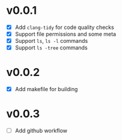 # v0.0.1

- [X] Add `clang-tidy` for code quality checks
- [X] Support file permissions and some meta
- [X] Support `ls`, `ls -l` commands
- [X] Support `ls -tree` commands

# v0.0.2

- [X] Add makefile for building

# v0.0.3

- [ ] Add github workflow
